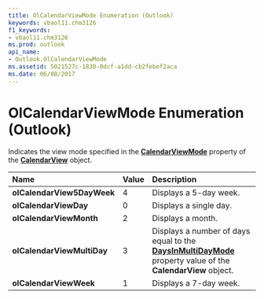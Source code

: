 ```yaml
---
title: OlCalendarViewMode Enumeration (Outlook)
keywords: vbaol11.chm3126
f1_keywords:
- vbaol11.chm3126
ms.prod: outlook
api_name:
- Outlook.OlCalendarViewMode
ms.assetid: 5021527c-1830-0dcf-a1dd-cb2febef2aca
ms.date: 06/08/2017
---
```



# OlCalendarViewMode Enumeration (Outlook)

Indicates the view mode specified in the **[CalendarViewMode](calendarview-calendarviewmode-property-outlook.md)** property of the **[CalendarView](calendarview-object-outlook.md)** object.



|**Name**|**Value**|**Description**|
|:-----|:-----|:-----|
| **olCalendarView5DayWeek**|4|Displays a 5-day week.|
| **olCalendarViewDay**|0|Displays a single day.|
| **olCalendarViewMonth**|2|Displays a month.|
| **olCalendarViewMultiDay**|3|Displays a number of days equal to the **[DaysInMultiDayMode](calendarview-daysinmultidaymode-property-outlook.md)** property value of the **CalendarView** object.|
| **olCalendarViewWeek**|1|Displays a 7-day week.|

